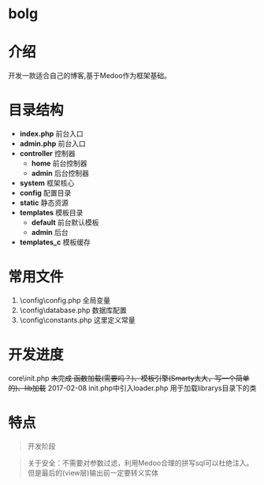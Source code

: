 # bolg

# 介绍
开发一款适合自己的博客,基于Medoo作为框架基础。 

# 目录结构
- **index.php** 前台入口   
- **admin.php** 前台入口 
- **controller**  控制器
    - **home** 前台控制器 
    - **admin** 后台控制器 
- **system** 框架核心
- **config** 配置目录 
- **static** 静态资源
- **templates** 模板目录   
    - **default** 前台默认模板  
    - **admin** 后台   
- **templates_c** 模板缓存


# 常用文件
1. \config\config.php 全局变量
2. \config\database.php 数据库配置
3. \config\constants.php 这里定义常量

# 开发进度
core\init.php
~~未完成 函数加载(需要吗？)、模板引擎(Smarty太大，写一个简单的)、lib加载~~
2017-02-08   init.php中引入loader.php 用于加载librarys目录下的类

# 特点
>开发阶段

>关于安全：不需要对参数过滤，利用Medoo合理的拼写sql可以杜绝注入。但是最后的(view层)输出前一定要转义实体